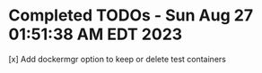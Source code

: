 # Completed TODOs - Sun Aug 27 01:51:38 AM EDT 2023  

[x] Add dockermgr option to keep or delete test containers
